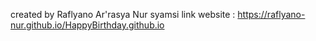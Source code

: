 created by Raflyano Ar'rasya Nur syamsi
link website : https://raflyano-nur.github.io/HappyBirthday.github.io
